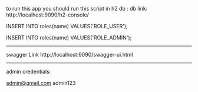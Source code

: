 to run this app you should run this script in h2 db :
db link: 
http://localhost:9090/h2-console/

INSERT INTO roles(name) VALUES('ROLE_USER');

INSERT INTO roles(name) VALUES('ROLE_ADMIN');


----------------------------------------------------

swagger Link
http://localhost:9090/swagger-ui.html

---------------------------------------------------
admin credentials:

admin@gmail.com
admin123

